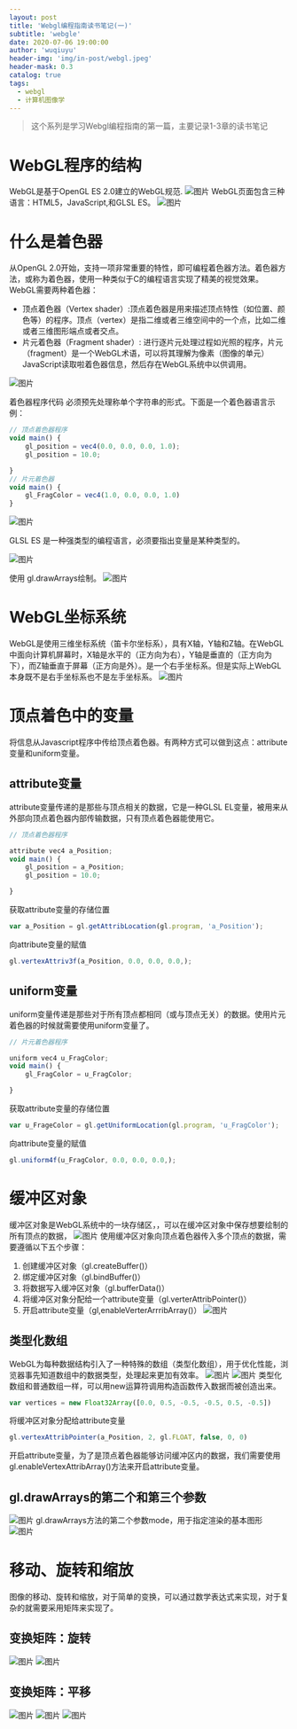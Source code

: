 ```yaml
---
layout: post
title: 'Webgl编程指南读书笔记(一)'
subtitle: 'webgle'
date: 2020-07-06 19:00:00
author: 'wuqiuyu'
header-img: 'img/in-post/webgl.jpeg'
header-mask: 0.3
catalog: true
tags:
  - webgl
  - 计算机图像学
---
```


> 这个系列是学习Webgl编程指南的第一篇，主要记录1-3章的读书笔记<br/>

#  WebGL程序的结构

  WebGL是基于OpenGL ES 2.0建立的WebGL规范.
![图片](/img/in-post/webgl2.png)
  WebGL页面包含三种语言：HTML5，JavaScript,和GLSL ES。
![图片](/img/in-post/webgl1.png)

# 什么是着色器

从OpenGL 2.0开始，支持一项非常重要的特性，即可编程着色器方法。着色器方法，或称为着色器，使用一种类似于C的编程语言实现了精美的视觉效果。<br/>
WebGL需要两种着色器：<br/>
- 顶点着色器（Vertex shader）:顶点着色器是用来描述顶点特性（如位置、颜色等）的程序。顶点（vertex）是指二维或者三维空间中的一个点，比如二维或者三维图形端点或者交点。
- 片元着色器（Fragment shader）: 进行逐片元处理过程如光照的程序，片元（fragment）是一个WebGL术语，可以将其理解为像素（图像的单元）
JavaScript读取啦着色器信息，然后存在WebGL系统中以供调用。

![图片](/img/in-post/webgl3.png)

着色器程序代码 必须预先处理称单个字符串的形式。下面是一个着色器语言示例：
```javascript
// 顶点着色器程序
void main() {	
	gl_position = vec4(0.0, 0.0, 0.0, 1.0);
	gl_position = 10.0;

}
// 片元着色器
void main() {
	gl_FragColor = vec4(1.0, 0.0, 0.0, 1.0)
}
```
![图片](/img/in-post/webgl4.png)

GLSL ES 是一种强类型的编程语言，必须要指出变量是某种类型的。

![图片](/img/in-post/webgl5.png)

使用 gl.drawArrays绘制。
![图片](/img/in-post/webgl6.png)

#  WebGL坐标系统
  WebGL是使用三维坐标系统（笛卡尔坐标系），具有X轴，Y轴和Z轴。在WebGL中面向计算机屏幕时，X轴是水平的（正方向为右），Y轴是垂直的（正方向为下），而Z轴垂直于屏幕（正方向是外）。是一个右手坐标系。但是实际上WebGL本身既不是右手坐标系也不是左手坐标系。
![图片](/img/in-post/webgl7.png)
# 顶点着色中的变量

将信息从Javascript程序中传给顶点着色器。有两种方式可以做到这点：attribute变量和uniform变量。
## attribute变量
attribute变量传递的是那些与顶点相关的数据，它是一种GLSL EL变量，被用来从外部向顶点着色器内部传输数据，只有顶点着色器能使用它。


```javascript
// 顶点着色器程序

attribute vec4 a_Position;
void main() {	
	gl_position = a_Position;
	gl_position = 10.0;

}

```
获取attribute变量的存储位置

```javascript
var a_Position = gl.getAttribLocation(gl.program, 'a_Position');
```
向attribute变量的赋值
```javascript
gl.vertexAttriv3f(a_Position, 0.0, 0.0, 0.0,);
```
## uniform变量
uniform变量传递是那些对于所有顶点都相同（或与顶点无关）的数据。使用片元着色器的时候就需要使用uniform变量了。

```javascript
// 片元着色器程序

uniform vec4 u_FragColor;
void main() {	
	gl_FragColor = u_FragColor;

}

```

获取attribute变量的存储位置

```javascript
var u_FrageColor = gl.getUniformLocation(gl.program, 'u_FragColor');
```
向attribute变量的赋值
```javascript
gl.uniform4f(u_FragColor, 0.0, 0.0, 0.0,);
```

# 缓冲区对象

缓冲区对象是WebGL系统中的一块存储区，，可以在缓冲区对象中保存想要绘制的所有顶点的数据，
![图片](/img/in-post/webgl8.png)
使用缓冲区对象向顶点着色器传入多个顶点的数据，需要遵循以下五个步骤：
1. 创建缓冲区对象（gl.createBuffer()）
2. 绑定缓冲区对象（gl.bindBuffer()）
3. 将数据写入缓冲区对象（gl.bufferData()）
4. 将缓冲区对象分配给一个attribute变量（gl.verterAttribPointer()）
5. 开启attribute变量（gl,enableVerterArrribArray()）
![图片](/img/in-post/webgl9.png)
## 类型化数组
WebGL为每种数据结构引入了一种特殊的数组（类型化数组），用于优化性能，浏览器事先知道数组中的数据类型，处理起来更加有效率。
![图片](/img/in-post/webgl10.png)
![图片](/img/in-post/webgl11.png)
类型化数组和普通数组一样，可以用new运算符调用构造函数传入数据而被创造出来。

```javascript
var vertices = new Float32Array([0.0, 0.5, -0.5, -0.5, 0.5, -0.5])
```
将缓冲区对象分配给attribute变量
```javascript
gl.vertexAttribPointer(a_Position, 2, gl.FLOAT, false, 0, 0)
```
开启attribute变量，为了是顶点着色器能够访问缓冲区内的数据，我们需要使用gl.enableVertexAttribArray()方法来开启attribute变量。

## gl.drawArrays的第二个和第三个参数

![图片](/img/in-post/webgl12.png)
gl.drawArrays方法的第二个参数mode，用于指定渲染的基本图形
![图片](/img/in-post/webgl13.png)

# 移动、旋转和缩放
图像的移动、旋转和缩放，对于简单的变换，可以通过数学表达式来实现，对于复杂的就需要采用矩阵来实现了。

## 变换矩阵：旋转
![图片](/img/in-post/webgl14.png)
![图片](/img/in-post/webgl15.png)
## 变换矩阵：平移
![图片](/img/in-post/webgl16.png)
![图片](/img/in-post/webgl17.png)
![图片](/img/in-post/webgl18.png)
    